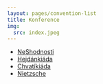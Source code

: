 ```yaml
---
layout: pages/convention-list
title: Konference
img:
  src: index.jpeg
---
```

* [NeShodnosti](neshodnosti/)
* [Hejdánkiáda](hejdankiada/)
* [Chvatíkiáda](chvatikiada/)
* [Nietzsche](nietzsche/)